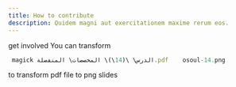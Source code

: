 ```yaml
---
title: How to contribute
description: Quidem magni aut exercitationem maxime rerum eos.
---
```


get involved 
You can transform 

```js
 magick الدرس\ \(14\)\ المخصصات\ المنفصلة.pdf    osoul-14.png

```

to transform pdf file to png slides